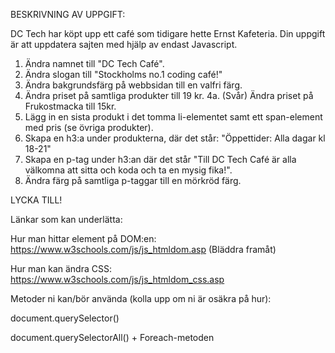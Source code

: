 BESKRIVNING AV UPPGIFT:

DC Tech har köpt upp ett café som tidigare hette Ernst Kafeteria.
Din uppgift är att uppdatera sajten med hjälp av endast Javascript.

1. Ändra namnet till "DC Tech Café".
2. Ändra slogan till "Stockholms no.1 coding café!"
3. Ändra bakgrundsfärg på webbsidan till en valfri färg.
4. Ändra priset på samtliga produkter till 19 kr.
   4a. (Svår) Ändra priset på Frukostmacka till 15kr.
5. Lägg in en sista produkt i det tomma li-elementet samt ett span-element med pris (se övriga produkter).
6. Skapa en h3:a under produkterna, där det står: "Öppettider: Alla dagar kl 18-21"
7. Skapa en p-tag under h3:an där det står "Till DC Tech Café är alla välkomna att sitta och koda och ta en mysig fika!".
8. Ändra färg på samtliga p-taggar till en mörkröd färg.

LYCKA TILL!

Länkar som kan underlätta:

Hur man hittar element på DOM:en:
https://www.w3schools.com/js/js_htmldom.asp (Bläddra framåt)

Hur man kan ändra CSS:
https://www.w3schools.com/js/js_htmldom_css.asp

Metoder ni kan/bör använda (kolla upp om ni är osäkra på hur):

document.querySelector()

document.querySelectorAll() + Foreach-metoden
